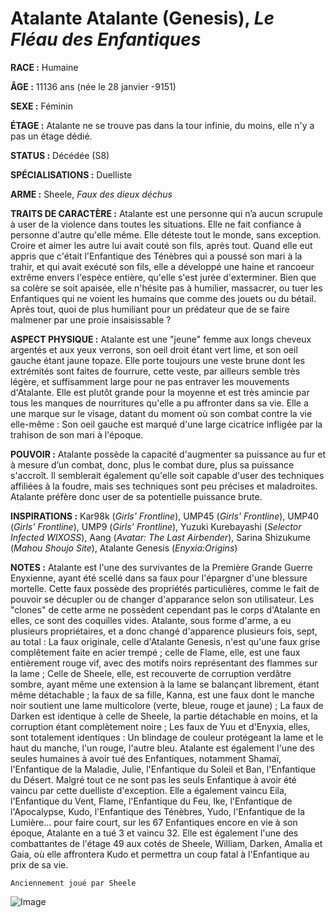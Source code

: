 # Atalante Atalante (Genesis), *Le Fléau des Enfantiques*

**RACE :** Humaine

**ÂGE :** 11136 ans (née le 28 janvier -9151)

**SEXE :** Féminin

**ÉTAGE :** Atalante ne se trouve pas dans la tour infinie, du moins, elle n'y a pas un étage dédié.

**STATUS :** Décédée (S8)

**SPÉCIALISATIONS :** Duelliste

**ARME :** Sheele, *Faux des dieux déchus*

**TRAITS DE CARACTÈRE :** Atalante est une personne qui n’a aucun scrupule à user de la violence dans toutes les situations. Elle ne fait confiance à personne d'autre qu'elle même. Elle déteste tout le monde, sans exception. Croire et aimer les autre lui avait couté son fils, après tout. Quand elle eut appris que c'était l'Enfantique des Ténèbres qui a poussé son mari à la trahir, et qui avait exécuté son fils, elle a développé une haine et rancoeur extrême envers l'espèce entière, qu'elle s'est jurée d'exterminer. Bien que sa colère se soit apaisée, elle n'hésite pas à humilier, massacrer, ou tuer les Enfantiques qui ne voient les humains que comme des jouets ou du bétail. Après tout, quoi de plus humiliant pour un prédateur que de se faire malmener par une proie insaisissable ? 

**ASPECT PHYSIQUE :** Atalante est une "jeune" femme aux longs cheveux argentés et aux yeux verrons, son oeil droit étant vert lime, et son oeil gauche étant jaune topaze. Elle porte toujours une veste brune dont les extrémités sont faites de fourrure, cette veste, par ailleurs semble très légère, et suffisamment large pour ne pas entraver les mouvements d'Atalante. Elle est plutôt grande pour la moyenne et est très amincie par tous les manques de nourritures qu'elle a pu affronter dans sa vie. Elle a une marque sur le visage, datant du moment où son combat contre la vie elle-même : Son oeil gauche est marqué d'une large cicatrice infligée par la trahison de son mari à l'époque.

**POUVOIR :** Atalante possède la capacité d'augmenter sa puissance au fur et à mesure d’un combat, donc, plus le combat dure, plus sa puissance s'accroît. Il semblerait également qu'elle soit capable d'user des techniques affiliées à la foudre, mais ses techniques sont peu précises et maladroites. Atalante préfère donc user de sa potentielle puissance brute.

**INSPIRATIONS :** Kar98k (*Girls' Frontline*), UMP45 (*Girls' Frontline*), UMP40 (*Girls' Frontline*), UMP9 (*Girls' Frontline*), Yuzuki Kurebayashi (*Selector Infected WIXOSS*), Aang (*Avatar: The Last Airbender*), Sarina Shizukume (*Mahou Shoujo Site*), Atalante Genesis (*Enyxia:Origins*)

**NOTES :** Atalante est l'une des survivantes de la Première Grande Guerre Enyxienne, ayant été scellé dans sa faux pour l'épargner d'une blessure mortelle. Cette faux possède des propriétés particulières, comme le fait de pouvoir se décupler ou de changer d'apparance selon son utilisateur. Les "clones" de cette arme ne possèdent cependant pas le corps d'Atalante en elles, ce sont des coquilles vides. Atalante, sous forme d'arme, a eu plusieurs propriétaires, et a donc changé d'apparence plusieurs fois, sept, au total : La faux originale, celle d'Atalante Genesis, n'est qu'une faux grise complêtement faite en acier trempé ; celle de Flame, elle, est une faux entièrement rouge vif, avec des motifs noirs représentant des flammes sur la lame ; Celle de Sheele, elle, est recouverte de corruption verdâtre sombre, ayant même une extension à la lame se balançant librement, étant même détachable ; la faux de sa fille, Kanna, est une faux dont le manche noir soutient une lame multicolore (verte, bleue, rouge et jaune) ; La faux de Darken est identique à celle de Sheele, la partie détachable en moins, et la corruption étant complètement noire ; Les faux de Yuu et d'Enyxia, elles, sont totalement identiques : Un blindage de couleur protégeant la lame et le haut du manche, l'un rouge, l'autre bleu. Atalante est également l'une des seules humaines à avoir tué des Enfantiques, notamment Shamaï, l'Enfantique de la Maladie, Julie, l'Enfantique du Soleil et Ban, l'Enfantique du Désert. Malgré tout ce ne sont pas les seuls Enfantique à avoir été vaincu par cette duelliste d'exception. Elle a également vaincu Eila, l'Enfantique du Vent, Flame, l'Enfantique du Feu, Ike, l'Enfantique de l'Apocalypse, Kudo, l'Enfantique des Ténèbres, Yudo, l'Enfantique de la Lumière... pour faire court, sur les 67 Enfantiques encore en vie à son époque, Atalante en a tué 3 et vaincu 32. Elle est également l'une des combattantes de l'étage 49 aux cotés de Sheele, William, Darken, Amalia et Gaia, où elle affrontera Kudo et permettra un coup fatal à l'Enfantique au prix de sa vie.

`Anciennement joué par Sheele`

![Image](https://enyxia.alkanife.fr/images/characters/atalante.png)
